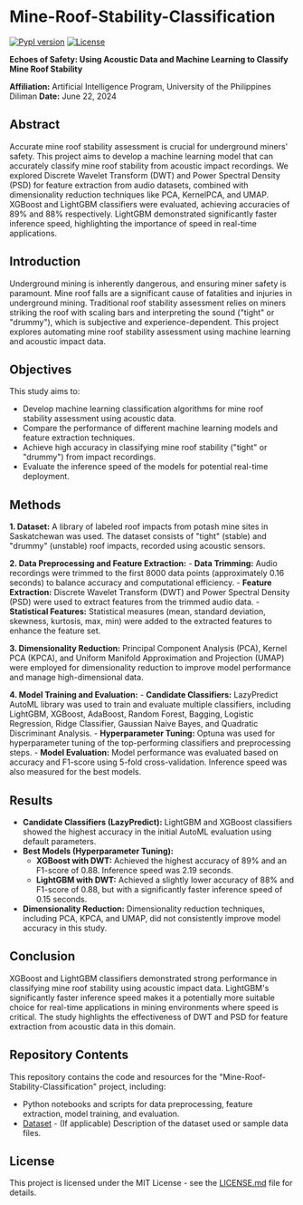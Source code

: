 # Mine-Roof-Stability-Classification

[![PypI version](https://img.shields.io/pypi/v/lazypredict.svg)](https://pypi.org/project/lazypredict)
[![License](https://img.shields.io/badge/License-MIT-yellow.svg)](https://opensource.org/licenses/MIT)

**Echoes of Safety: Using Acoustic Data and Machine Learning to Classify Mine Roof Stability**

**Affiliation:** Artificial Intelligence Program, University of the Philippines Diliman
**Date:** June 22, 2024

## Abstract

Accurate mine roof stability assessment is crucial for underground miners' safety. This project aims to develop a machine learning model that can accurately classify mine roof stability from acoustic impact recordings. We explored Discrete Wavelet Transform (DWT) and Power Spectral Density (PSD) for feature extraction from audio datasets, combined with dimensionality reduction techniques like PCA, KernelPCA, and UMAP.  XGBoost and LightGBM classifiers were evaluated, achieving accuracies of 89% and 88% respectively. LightGBM demonstrated significantly faster inference speed, highlighting the importance of speed in real-time applications.

## Introduction

Underground mining is inherently dangerous, and ensuring miner safety is paramount. Mine roof falls are a significant cause of fatalities and injuries in underground mining. Traditional roof stability assessment relies on miners striking the roof with scaling bars and interpreting the sound ("tight" or "drummy"), which is subjective and experience-dependent. This project explores automating mine roof stability assessment using machine learning and acoustic impact data.

## Objectives

This study aims to:
- Develop machine learning classification algorithms for mine roof stability assessment using acoustic data.
- Compare the performance of different machine learning models and feature extraction techniques.
- Achieve high accuracy in classifying mine roof stability ("tight" or "drummy") from impact recordings.
- Evaluate the inference speed of the models for potential real-time deployment.

## Methods

**1. Dataset:** A library of labeled roof impacts from potash mine sites in Saskatchewan was used. The dataset consists of "tight" (stable) and "drummy" (unstable) roof impacts, recorded using acoustic sensors.

**2. Data Preprocessing and Feature Extraction:**
    - **Data Trimming:** Audio recordings were trimmed to the first 8000 data points (approximately 0.16 seconds) to balance accuracy and computational efficiency.
    - **Feature Extraction:** Discrete Wavelet Transform (DWT) and Power Spectral Density (PSD) were used to extract features from the trimmed audio data.
    - **Statistical Features:** Statistical measures (mean, standard deviation, skewness, kurtosis, max, min) were added to the extracted features to enhance the feature set.

**3. Dimensionality Reduction:** Principal Component Analysis (PCA), Kernel PCA (KPCA), and Uniform Manifold Approximation and Projection (UMAP) were employed for dimensionality reduction to improve model performance and manage high-dimensional data.

**4. Model Training and Evaluation:**
    - **Candidate Classifiers:** LazyPredict AutoML library was used to train and evaluate multiple classifiers, including LightGBM, XGBoost, AdaBoost, Random Forest, Bagging, Logistic Regression, Ridge Classifier, Gaussian Naive Bayes, and Quadratic Discriminant Analysis.
    - **Hyperparameter Tuning:** Optuna was used for hyperparameter tuning of the top-performing classifiers and preprocessing steps.
    - **Model Evaluation:** Model performance was evaluated based on accuracy and F1-score using 5-fold cross-validation. Inference speed was also measured for the best models.

## Results

- **Candidate Classifiers (LazyPredict):** LightGBM and XGBoost classifiers showed the highest accuracy in the initial AutoML evaluation using default parameters.
- **Best Models (Hyperparameter Tuning):**
    - **XGBoost with DWT:** Achieved the highest accuracy of 89% and an F1-score of 0.88. Inference speed was 2.19 seconds.
    - **LightGBM with DWT:** Achieved a slightly lower accuracy of 88% and F1-score of 0.88, but with a significantly faster inference speed of 0.15 seconds.
- **Dimensionality Reduction:** Dimensionality reduction techniques, including PCA, KPCA, and UMAP, did not consistently improve model accuracy in this study.

## Conclusion

XGBoost and LightGBM classifiers demonstrated strong performance in classifying mine roof stability using acoustic impact data. LightGBM's significantly faster inference speed makes it a potentially more suitable choice for real-time applications in mining environments where speed is critical. The study highlights the effectiveness of DWT and PSD for feature extraction from acoustic data in this domain.

## Repository Contents

This repository contains the code and resources for the "Mine-Roof-Stability-Classification" project, including:

*    Python notebooks and scripts for data preprocessing, feature extraction, model training, and evaluation.
*   [Dataset](https://www.sciencedirect.com/science/article/pii/S235234092200066X) - (If applicable) Description of the dataset used or sample data files.

## License

This project is licensed under the MIT License - see the [LICENSE.md](LICENSE.md) file for details.